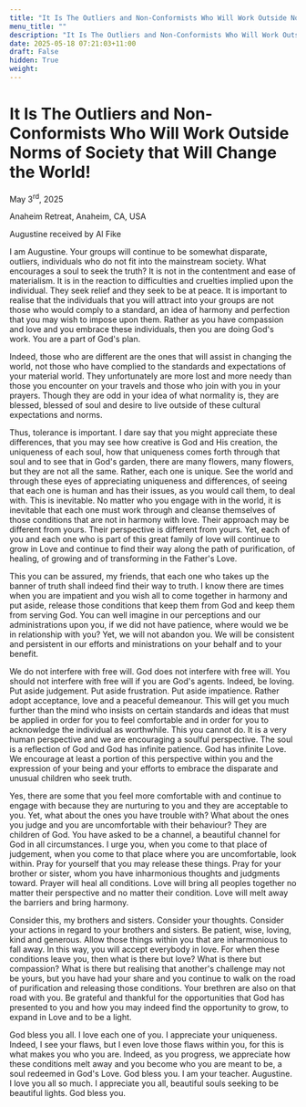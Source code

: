 ```yaml
---
title: "It Is The Outliers and Non-Conformists Who Will Work Outside Norms of Society that Will Change the World!"
menu_title: ""
description: "It Is The Outliers and Non-Conformists Who Will Work Outside Norms of Society that Will Change the World!"
date: 2025-05-18 07:21:03+11:00
draft: False
hidden: True
weight:
---
```

# It Is The Outliers and Non-Conformists Who Will Work Outside Norms of Society that Will Change the World!

May 3<sup>rd</sup>, 2025

Anaheim Retreat, Anaheim, CA, USA

Augustine received by Al Fike

I am Augustine. Your groups will continue to be somewhat disparate, outliers, individuals who do not fit into the mainstream society. What encourages a soul to seek the truth? It is not in the contentment and ease of materialism. It is in the reaction to difficulties and cruelties implied upon the individual. They seek relief and they seek to be at peace. It is important to realise that the individuals that you will attract into your groups are not those who would comply to a standard, an idea of harmony and perfection that you may wish to impose upon them. Rather as you have compassion and love and you embrace these individuals, then you are doing God's work. You are a part of God's plan.

Indeed, those who are different are the ones that will assist in changing the world, not those who have complied to the standards and expectations of your material world. They unfortunately are more lost and more needy than those you encounter on your travels and those who join with you in your prayers. Though they are odd in your idea of what normality is, they are blessed, blessed of soul and desire to live outside of these cultural expectations and norms.

Thus, tolerance is important. I dare say that you might appreciate these differences, that you may see how creative is God and His creation, the uniqueness of each soul, how that uniqueness comes forth through that soul and to see that in God's garden, there are many flowers, many flowers, but they are not all the same. Rather, each one is unique. See the world and through these eyes of appreciating uniqueness and differences, of seeing that each one is human and has their issues, as you would call them, to deal with. This is inevitable. No matter who you engage with in the world, it is inevitable that each one must work through and cleanse themselves of those conditions that are not in harmony with love. Their approach may be different from yours. Their perspective is different from yours. Yet, each of you and each one who is part of this great family of love will continue to grow in Love and continue to find their way along the path of purification, of healing, of growing and of transforming in the Father's Love.

This you can be assured, my friends, that each one who takes up the banner of truth shall indeed find their way to truth. I know there are times when you are impatient and you wish all to come together in harmony and put aside, release those conditions that keep them from God and keep them from serving God. You can well imagine in our perceptions and our administrations upon you, if we did not have patience, where would we be in relationship with you? Yet, we will not abandon you. We will be consistent and persistent in our efforts and ministrations on your behalf and to your benefit.

We do not interfere with free will. God does not interfere with free will. You should not interfere with free will if you are God's agents. Indeed, be loving. Put aside judgement. Put aside frustration. Put aside impatience. Rather adopt acceptance, love and a peaceful demeanour. This will get you much further than the mind who insists on certain standards and ideas that must be applied in order for you to feel comfortable and in order for you to acknowledge the individual as worthwhile. This you cannot do. It is a very human perspective and we are encouraging a soulful perspective. The soul is a reflection of God and God has infinite patience. God has infinite Love. We encourage at least a portion of this perspective within you and the expression of your being and your efforts to embrace the disparate and unusual children who seek truth.

Yes, there are some that you feel more comfortable with and continue to engage with because they are nurturing to you and they are acceptable to you. Yet, what about the ones you have trouble with? What about the ones you judge and you are uncomfortable with their behaviour? They are children of God. You have asked to be a channel, a beautiful channel for God in all circumstances. I urge you, when you come to that place of judgement, when you come to that place where you are uncomfortable, look within. Pray for yourself that you may release these things. Pray for your brother or sister, whom you have inharmonious thoughts and judgments toward. Prayer will heal all conditions. Love will bring all peoples together no matter their perspective and no matter their condition. Love will melt away the barriers and bring harmony.

Consider this, my brothers and sisters. Consider your thoughts. Consider your actions in regard to your brothers and sisters. Be patient, wise, loving, kind and generous. Allow those things within you that are inharmonious to fall away. In this way, you will accept everybody in love. For when these conditions leave you, then what is there but love? What is there but compassion? What is there but realising that another's challenge may not be yours, but you have had your share and you continue to walk on the road of purification and releasing those conditions. Your brethren are also on that road with you. Be grateful and thankful for the opportunities that God has presented to you and how you may indeed find the opportunity to grow, to expand in Love and to be a light.

God bless you all. I love each one of you. I appreciate your uniqueness. Indeed, I see your flaws, but I even love those flaws within you, for this is what makes you who you are. Indeed, as you progress, we appreciate how these conditions melt away and you become who you are meant to be, a soul redeemed in God's Love. God bless you. I am your teacher. Augustine. I love you all so much. I appreciate you all, beautiful souls seeking to be beautiful lights. God bless you.
